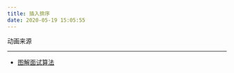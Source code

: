 ```yaml
---
title: 插入排序
date: 2020-05-19 15:05:55
---
```


动画来源

---

- [图解面试算法](https://github.com/MisterBooo/LeetCodeAnimation)
